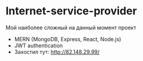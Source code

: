 # Internet-service-provider
Мой наиболее сложный на данный момент проект
- MERN (MongoDB, Express, React, Node.js)
- JWT authentication 
- Захостил тут: http://82.148.29.99/
